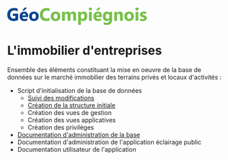 ![picto](/img/geocompiegnois20.png)

# L'immobilier d'entreprises

Ensemble des éléments constituant la mise en oeuvre de la base de données sur le marché immobilier des terrains privés et locaux d'activités :

- Script d'initialisation de la base de données
  * [Suivi des modifications](SQL/IMMO_00_trace.sql)
  * [Création  de la structure initiale](SQL/IMMO_10_squelette.sql)
  * Création des vues de gestion
  * Création des vues applicatives
  * Création des privilèges
- [Documentation d'administration de la base](doc/doc_admin_bd_immo.md)
- Documentation d'administration de l'application éclairage public
- Documentation utilisateur de l'application
